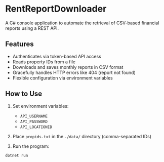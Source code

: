 # RentReportDownloader
A C# console application to automate the retrieval of CSV-based financial reports using a REST API. 

## Features

- Authenticates via token-based API access
- Reads property IDs from a file
- Downloads and saves monthly reports in CSV format
- Gracefully handles HTTP errors like 404 (report not found)
- Flexible configuration via environment variables

## How to Use

1. Set environment variables:
   - `API_USERNAME`
   - `API_PASSWORD`
   - `API_LOCATIONID`

2. Place `propids.txt` in the `./data/` directory (comma-separated IDs)

3. Run the program:
```bash
dotnet run
